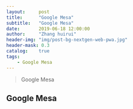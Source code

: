 ```yaml
---
layout:     post
title:      "Google Mesa"
subtitle:   "Google Mesa"
date:       2019-06-18 12:00:00
author:     "Zhang huirui"
header-img: "img/post-bg-nextgen-web-pwa.jpg"
header-mask: 0.3
catalog:    true
tags:
    - Google Mesa
---
```


> Google Mesa

## Google Mesa